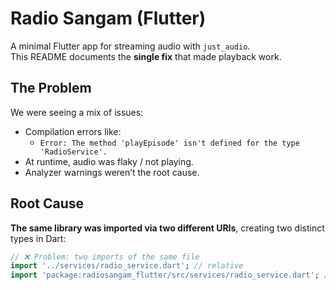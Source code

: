 # Radio Sangam (Flutter)

A minimal Flutter app for streaming audio with `just_audio`.  
This README documents the **single fix** that made playback work.

## The Problem

We were seeing a mix of issues:

- Compilation errors like:
  - `Error: The method 'playEpisode' isn't defined for the type 'RadioService'.`
- At runtime, audio was flaky / not playing.
- Analyzer warnings weren’t the root cause.

## Root Cause

**The same library was imported via two different URIs**, creating two distinct types in Dart:

```dart
// ❌ Problem: two imports of the same file
import '../services/radio_service.dart'; // relative
import 'package:radiosangam_flutter/src/services/radio_service.dart'; // package

